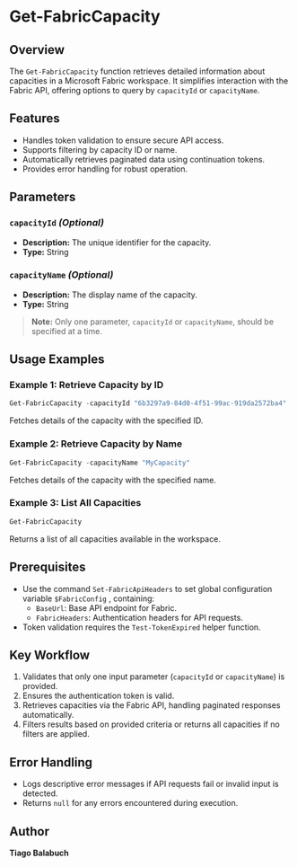 # Get-FabricCapacity

## Overview
The `Get-FabricCapacity` function retrieves detailed information about capacities in a Microsoft Fabric workspace. It simplifies interaction with the Fabric API, offering options to query by `capacityId` or `capacityName`.

## Features
- Handles token validation to ensure secure API access.
- Supports filtering by capacity ID or name.
- Automatically retrieves paginated data using continuation tokens.
- Provides error handling for robust operation.

## Parameters

### `capacityId` *(Optional)*
- **Description:** The unique identifier for the capacity.
- **Type:** String

### `capacityName` *(Optional)*
- **Description:** The display name of the capacity.
- **Type:** String

> **Note:** Only one parameter, `capacityId` or `capacityName`, should be specified at a time.

## Usage Examples

### Example 1: Retrieve Capacity by ID
```powershell
Get-FabricCapacity -capacityId "6b3297a9-84d0-4f51-99ac-919da2572ba4"
```
Fetches details of the capacity with the specified ID.

### Example 2: Retrieve Capacity by Name
```powershell
Get-FabricCapacity -capacityName "MyCapacity"
```
Fetches details of the capacity with the specified name.

### Example 3: List All Capacities
```powershell
Get-FabricCapacity
```
Returns a list of all capacities available in the workspace.

## Prerequisites
- Use the command `Set-FabricApiHeaders` to set global configuration variable `$FabricConfig` , containing:
  - `BaseUrl`: Base API endpoint for Fabric.
  - `FabricHeaders`: Authentication headers for API requests.
- Token validation requires the `Test-TokenExpired` helper function.

## Key Workflow
1. Validates that only one input parameter (`capacityId` or `capacityName`) is provided.
2. Ensures the authentication token is valid.
3. Retrieves capacities via the Fabric API, handling paginated responses automatically.
4. Filters results based on provided criteria or returns all capacities if no filters are applied.

## Error Handling
- Logs descriptive error messages if API requests fail or invalid input is detected.
- Returns `null` for any errors encountered during execution.

## Author
**Tiago Balabuch**  


